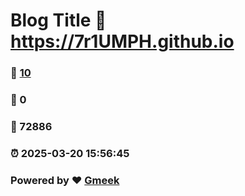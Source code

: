 # Blog Title :link: https://7r1UMPH.github.io 
### :page_facing_up: [10](https://7r1UMPH.github.io/tag.html) 
### :speech_balloon: 0 
### :hibiscus: 72886 
### :alarm_clock: 2025-03-20 15:56:45 
### Powered by :heart: [Gmeek](https://github.com/Meekdai/Gmeek)
